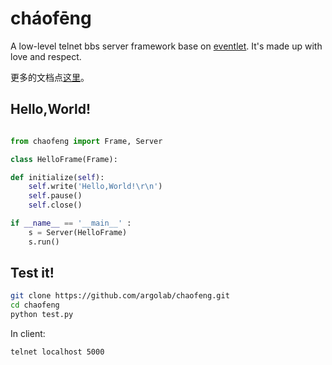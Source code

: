 cháofēng
========

A low-level telnet bbs server framework base on [eventlet](http://eventlet.net/).
It's made up with love and respect.

更多的文档点[这里](http://argolab.github.com/chaofeng/)。

Hello,World!
------------

```python

from chaofeng import Frame, Server

class HelloFrame(Frame):

def initialize(self):
    self.write('Hello,World!\r\n')
    self.pause()
    self.close()

if __name__ == '__main__' :
    s = Server(HelloFrame)
    s.run()
```

Test it!
--------

```bash
git clone https://github.com/argolab/chaofeng.git
cd chaofeng
python test.py
```

In client:

```bash
telnet localhost 5000
```
